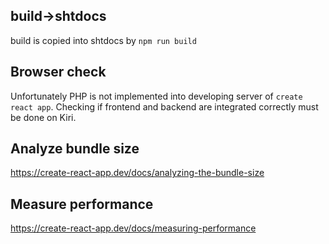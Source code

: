 ## build→shtdocs

build is copied into shtdocs by `npm run build`

## Browser check

Unfortunately PHP is not implemented into developing server of `create react app`.
Checking if frontend and backend are integrated correctly must be done on Kiri.

## Analyze bundle size 

https://create-react-app.dev/docs/analyzing-the-bundle-size

## Measure performance

https://create-react-app.dev/docs/measuring-performance